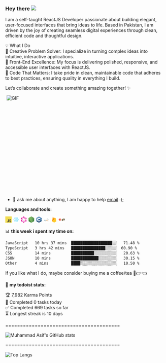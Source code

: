 ### Hey there <img src="https://media.giphy.com/media/hvRJCLFzcasrR4ia7z/giphy.gif" width="25px">
I am a self-taught ReactJS Developer passionate about building elegant, user-focused interfaces that bring ideas to life. Based in Pakistan, I am driven by the joy of creating seamless digital experiences through clean, efficient code and thoughtful design.

💡 What I Do </br>
🔹 Creative Problem Solver: I specialize in turning complex ideas into intuitive, interactive applications.</br>
🔹 Front-End Excellence: My focus is delivering polished, responsive, and accessible user interfaces with ReactJS.</br>
🔹 Code That Matters: I take pride in clean, maintainable code that adheres to best practices, ensuring quality in everything I build.

Let’s collaborate and create something amazing together! ✨


  <img align="right" alt="GIF" src="https://github.com/abhisheknaiidu/abhisheknaiidu/blob/master/code.gif?raw=true" width="500" height="320" />
   
  
- 💬 ask me about anything, I am happy to help [email](mailto:asif.jsdev@gmail.com) :);

**Languages and tools:**  

<code><img height="20" src="https://raw.githubusercontent.com/github/explore/80688e429a7d4ef2fca1e82350fe8e3517d3494d/topics/javascript/javascript.png"></code>
<code><img height="20" src="https://raw.githubusercontent.com/github/explore/80688e429a7d4ef2fca1e82350fe8e3517d3494d/topics/react/react.png"></code>
<code><img height="20" src="https://raw.githubusercontent.com/github/explore/5c058a388828bb5fde0bcafd4bc867b5bb3f26f3/topics/graphql/graphql.png"></code>
<code><img height="20" src="https://raw.githubusercontent.com/github/explore/80688e429a7d4ef2fca1e82350fe8e3517d3494d/topics/nodejs/nodejs.png"></code>
<code><img height="20" src="https://raw.githubusercontent.com/github/explore/80688e429a7d4ef2fca1e82350fe8e3517d3494d/topics/cpp/cpp.png"></code>
<code><img height="20" src="https://raw.githubusercontent.com/github/explore/80688e429a7d4ef2fca1e82350fe8e3517d3494d/topics/mysql/mysql.png"></code>
<code><img height="20" src="https://raw.githubusercontent.com/github/explore/80688e429a7d4ef2fca1e82350fe8e3517d3494d/topics/firebase/firebase.png"></code>
<code><img height="20" src="https://raw.githubusercontent.com/github/explore/80688e429a7d4ef2fca1e82350fe8e3517d3494d/topics/git/git.png"></code>

📊 **this week i spent my time on:**
<!--START_SECTION:waka-->
```text
JavaScript   10 hrs 37 mins  ██████████████████░░   71.48 % 
TypeScript   3 hrs 42 mins   ███████████████░░░░░  60.90 % 
CSS          14 mins         ██████████░░░░░░░░░░   20.63 % 
JSON         10 mins         ████████████░░░░░░░░   30.15 % 
Other        4 mins          ████░░░░░░░░░░░░░░░░   10.50 % 
```
<!--END_SECTION:waka-->

If you like what I do, maybe consider buying me a coffee/tea 🥺👉👈

🚧 **my todoist stats:**
<!-- TODO-IST:START -->
🏆  7,982 Karma Points           
🌸  Completed 0 tasks today           
✅  Completed 669 tasks so far           
⏳  Longest streak is 10 days
<!-- TODO-IST:END -->


=======================================

![Muhammad Asif's GitHub stats](https://github-readme-stats.vercel.app/api?username=muhammadasif2017&count_private=true&include_all_commits=true&show_icons=true&theme=radical&hide=contribs,prs)

=======================================

![Top Langs](https://github-readme-stats.vercel.app/api/top-langs/?username=muhammadasif2017&langs_count=10&layout=compact&show_icons=true&theme=radical)
